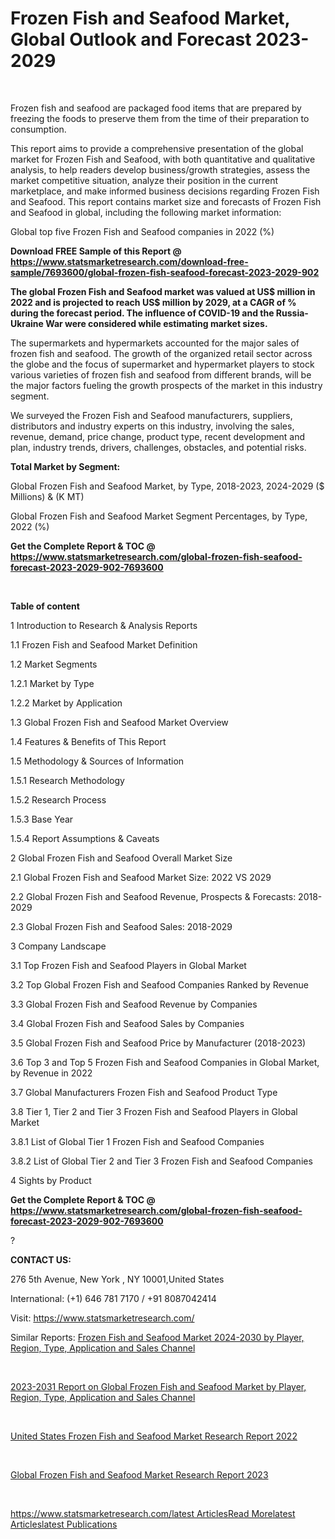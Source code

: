 <h1>Frozen Fish and Seafood Market, Global Outlook and Forecast 2023-2029</h1><br/><p>Frozen fish and seafood are packaged food items that are prepared by freezing the foods to preserve them from the time of their preparation to consumption.</p>
 
 
 
 <p>This report aims to provide a comprehensive presentation of the global market for Frozen Fish and Seafood, with both quantitative and qualitative analysis, to help readers develop business/growth strategies, assess the market competitive situation, analyze their position in the current marketplace, and make informed business decisions regarding Frozen Fish and Seafood. This report contains market size and forecasts of Frozen Fish and Seafood in global, including the following market information:</p>
 
 
 
 <p>Global top five Frozen Fish and Seafood companies in 2022 (%)</p>
 
 
 
 <p><strong>Download FREE Sample of this Report @ <a href="https://www.statsmarketresearch.com/download-free-sample/7693600/global-frozen-fish-seafood-forecast-2023-2029-902">https://www.statsmarketresearch.com/download-free-sample/7693600/global-frozen-fish-seafood-forecast-2023-2029-902</a></strong></p>
 
 
 
 <p><strong>The global Frozen Fish and Seafood market was valued at US$ million in 2022 and is projected to reach US$ million by 2029, at a <strong>CAGR</strong> of % during the forecast period. The influence of COVID-19 and the Russia-Ukraine War were considered while estimating market sizes.</strong></p>
 
 
 
 <p>The supermarkets and hypermarkets accounted for the major sales of frozen fish and seafood. The growth of the organized retail sector across the globe and the focus of supermarket and hypermarket players to stock various varieties of frozen fish and seafood from different brands, will be the major factors fueling the growth prospects of the market in this industry segment.</p>
 
 
 
 <p>We surveyed the Frozen Fish and Seafood manufacturers, suppliers, distributors and industry experts on this industry, involving the sales, revenue, demand, price change, product type, recent development and plan, industry trends, drivers, challenges, obstacles, and potential risks.</p>
 
 
 
 <p><strong>Total Market by Segment:</strong></p>
 
 
 
 <p>Global Frozen Fish and Seafood Market, by Type, 2018-2023, 2024-2029 ($ Millions) & (K MT)</p>
 
 
 
 <p>Global Frozen Fish and Seafood Market Segment Percentages, by Type, 2022 (%)</p>
 
 
 
 <div><b>Get the Complete Report & TOC @ <a href="https://www.statsmarketresearch.com/global-frozen-fish-seafood-forecast-2023-2029-902-7693600">https://www.statsmarketresearch.com/global-frozen-fish-seafood-forecast-2023-2029-902-7693600</a></b></div>
 
 
 
 <p><br />
 
 <b>Table of content</b></p>
 
 
 
 <p>1 Introduction to Research & Analysis Reports<br />
 
 1.1 Frozen Fish and Seafood Market Definition<br />
 
 1.2 Market Segments<br />
 
 1.2.1 Market by Type<br />
 
 1.2.2 Market by Application<br />
 
 1.3 Global Frozen Fish and Seafood Market Overview<br />
 
 1.4 Features & Benefits of This Report<br />
 
 1.5 Methodology & Sources of Information<br />
 
 1.5.1 Research Methodology<br />
 
 1.5.2 Research Process<br />
 
 1.5.3 Base Year<br />
 
 1.5.4 Report Assumptions & Caveats<br />
 
 2 Global Frozen Fish and Seafood Overall Market Size<br />
 
 2.1 Global Frozen Fish and Seafood Market Size: 2022 VS 2029<br />
 
 2.2 Global Frozen Fish and Seafood Revenue, Prospects & Forecasts: 2018-2029<br />
 
 2.3 Global Frozen Fish and Seafood Sales: 2018-2029<br />
 
 3 Company Landscape<br />
 
 3.1 Top Frozen Fish and Seafood Players in Global Market<br />
 
 3.2 Top Global Frozen Fish and Seafood Companies Ranked by Revenue<br />
 
 3.3 Global Frozen Fish and Seafood Revenue by Companies<br />
 
 3.4 Global Frozen Fish and Seafood Sales by Companies<br />
 
 3.5 Global Frozen Fish and Seafood Price by Manufacturer (2018-2023)<br />
 
 3.6 Top 3 and Top 5 Frozen Fish and Seafood Companies in Global Market, by Revenue in 2022<br />
 
 3.7 Global Manufacturers Frozen Fish and Seafood Product Type<br />
 
 3.8 Tier 1, Tier 2 and Tier 3 Frozen Fish and Seafood Players in Global Market<br />
 
 3.8.1 List of Global Tier 1 Frozen Fish and Seafood Companies<br />
 
 3.8.2 List of Global Tier 2 and Tier 3 Frozen Fish and Seafood Companies<br />
 
 4 Sights by Product</p>
 
 
 
 <div><b>Get the Complete Report & TOC @ <a href="https://www.statsmarketresearch.com/global-frozen-fish-seafood-forecast-2023-2029-902-7693600">https://www.statsmarketresearch.com/global-frozen-fish-seafood-forecast-2023-2029-902-7693600</a></b></div>
 
 
 
 <p>? </p>
 
 
 
 <p><b>CONTACT US:</b><br />
 
 276 5th Avenue, New York , NY 10001,United States<br />
 
 International: (+1) 646 781 7170 / +91 8087042414<br />
 
 Visit: <a href="https://www.statsmarketresearch.com/">https://www.statsmarketresearch.com/</a><br />
 
 Similar Reports: <a href="https://www.statsmarketresearch.com/global-frozen-fish-seafood-forecast-2023-2029-902-7693600">Frozen Fish and Seafood Market 2024-2030 by Player, Region, Type, Application and Sales Channel</a><br />
 
 <br />
 
 <a href="https://www.statsmarketresearch.com/global-frozen-fish-seafood-forecast-2023-2029-902-7693600">2023-2031 Report on Global Frozen Fish and Seafood Market by Player, Region, Type, Application and Sales Channel</a><br />
 
 <br />
 
 <a href="https://www.statsmarketresearch.com/global-frozen-fish-seafood-forecast-2023-2029-902-7693600">United States Frozen Fish and Seafood Market Research Report 2022</a><br />
 
 <br />
 
 <a href="https://www.statsmarketresearch.com/global-frozen-fish-seafood-forecast-2023-2029-902-7693600">Global Frozen Fish and Seafood Market Research Report 2023</a><br />
 
 <br />
 
 <a href="https://gyeongbokgung.com">https://www.statsmarketresearch.com/</a><a href="https://hallyeomaritime.com">latest Articles</a><a href="https://jingwansa.com">Read More</a><a href="https://nguoiviet.jp/">latest Articles</a><a href="https://www.intelmarketresearch.com/">latest Publications</a></p>